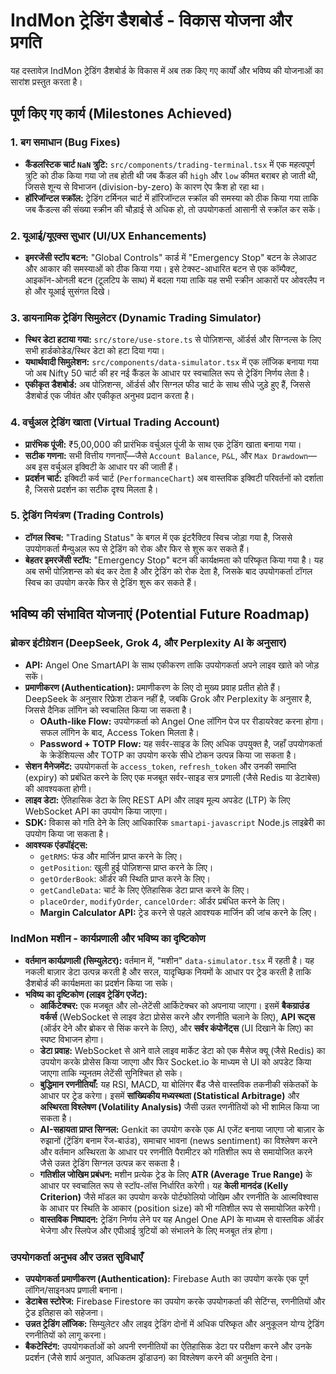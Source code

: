# IndMon ट्रेडिंग डैशबोर्ड - विकास योजना और प्रगति

यह दस्तावेज़ IndMon ट्रेडिंग डैशबोर्ड के विकास में अब तक किए गए कार्यों और भविष्य की योजनाओं का सारांश प्रस्तुत करता है।

## पूर्ण किए गए कार्य (Milestones Achieved)

### 1. **बग समाधान (Bug Fixes)**
- **कैंडलस्टिक चार्ट `NaN` त्रुटि:** `src/components/trading-terminal.tsx` में एक महत्वपूर्ण त्रुटि को ठीक किया गया जो तब होती थी जब कैंडल की `high` और `low` कीमत बराबर हो जाती थी, जिससे शून्य से विभाजन (division-by-zero) के कारण ऐप क्रैश हो रहा था।
- **हॉरिजॉन्टल स्क्रॉल:** ट्रेडिंग टर्मिनल चार्ट में हॉरिजॉन्टल स्क्रॉल की समस्या को ठीक किया गया ताकि जब कैंडल्स की संख्या स्क्रीन की चौड़ाई से अधिक हो, तो उपयोगकर्ता आसानी से स्क्रॉल कर सकें।

### 2. **यूआई/यूएक्स सुधार (UI/UX Enhancements)**
- **इमरजेंसी स्टॉप बटन:** "Global Controls" कार्ड में "Emergency Stop" बटन के लेआउट और आकार की समस्याओं को ठीक किया गया। इसे टेक्स्ट-आधारित बटन से एक कॉम्पैक्ट, आइकॉन-ओनली बटन (टूलटिप के साथ) में बदला गया ताकि यह सभी स्क्रीन आकारों पर ओवरलैप न हो और यूआई सुसंगत दिखे।

### 3. **डायनामिक ट्रेडिंग सिमुलेटर (Dynamic Trading Simulator)**
- **स्थिर डेटा हटाया गया:** `src/store/use-store.ts` से पोज़िशन्स, ऑर्डर्स और सिग्नल्स के लिए सभी हार्डकोडेड/स्थिर डेटा को हटा दिया गया।
- **यथार्थवादी सिमुलेशन:** `src/components/data-simulator.tsx` में एक लॉजिक बनाया गया जो अब Nifty 50 चार्ट की हर नई कैंडल के आधार पर स्वचालित रूप से ट्रेडिंग निर्णय लेता है।
- **एकीकृत डैशबोर्ड:** अब पोज़िशन्स, ऑर्डर्स और सिग्नल फीड चार्ट के साथ सीधे जुड़े हुए हैं, जिससे डैशबोर्ड एक जीवंत और एकीकृत अनुभव प्रदान करता है।

### 4. **वर्चुअल ट्रेडिंग खाता (Virtual Trading Account)**
- **प्रारंभिक पूंजी:** ₹5,00,000 की प्रारंभिक वर्चुअल पूंजी के साथ एक ट्रेडिंग खाता बनाया गया।
- **सटीक गणना:** सभी वित्तीय गणनाएँ—जैसे `Account Balance`, `P&L`, और `Max Drawdown`—अब इस वर्चुअल इक्विटी के आधार पर की जाती हैं।
- **प्रदर्शन चार्ट:** इक्विटी कर्व चार्ट (`PerformanceChart`) अब वास्तविक इक्विटी परिवर्तनों को दर्शाता है, जिससे प्रदर्शन का सटीक दृश्य मिलता है।

### 5. **ट्रेडिंग नियंत्रण (Trading Controls)**
- **टॉगल स्विच:** "Trading Status" के बगल में एक इंटरैक्टिव स्विच जोड़ा गया है, जिससे उपयोगकर्ता मैन्युअल रूप से ट्रेडिंग को रोक और फिर से शुरू कर सकते हैं।
- **बेहतर इमरजेंसी स्टॉप:** "Emergency Stop" बटन की कार्यक्षमता को परिष्कृत किया गया है। यह अब सभी पोज़िशन्स को बंद कर देता है और ट्रेडिंग को रोक देता है, जिसके बाद उपयोगकर्ता टॉगल स्विच का उपयोग करके फिर से ट्रेडिंग शुरू कर सकते हैं।

## भविष्य की संभावित योजनाएं (Potential Future Roadmap)

### **ब्रोकर इंटीग्रेशन (DeepSeek, Grok 4, और Perplexity AI के अनुसार)**
- **API:** Angel One SmartAPI के साथ एकीकरण ताकि उपयोगकर्ता अपने लाइव खाते को जोड़ सकें।
- **प्रमाणीकरण (Authentication):** प्रमाणीकरण के लिए दो मुख्य प्रवाह प्रतीत होते हैं। DeepSeek के अनुसार रिफ्रेश टोकन नहीं है, जबकि Grok और Perplexity के अनुसार है, जिससे दैनिक लॉगिन को स्वचालित किया जा सकता है।
    - **OAuth-like Flow:** उपयोगकर्ता को Angel One लॉगिन पेज पर रीडायरेक्ट करना होगा। सफल लॉगिन के बाद, Access Token मिलता है।
    - **Password + TOTP Flow:** यह सर्वर-साइड के लिए अधिक उपयुक्त है, जहाँ उपयोगकर्ता के क्रेडेंशियल्स और TOTP का उपयोग करके सीधे टोकन उत्पन्न किया जा सकता है।
- **सेशन मैनेजमेंट:** उपयोगकर्ता के `access_token`, `refresh_token` और उनकी समाप्ति (expiry) को प्रबंधित करने के लिए एक मजबूत सर्वर-साइड सत्र प्रणाली (जैसे Redis या डेटाबेस) की आवश्यकता होगी।
- **लाइव डेटा:** ऐतिहासिक डेटा के लिए REST API और लाइव मूल्य अपडेट (LTP) के लिए WebSocket API का उपयोग किया जाएगा।
- **SDK:** विकास को गति देने के लिए आधिकारिक `smartapi-javascript` Node.js लाइब्रेरी का उपयोग किया जा सकता है।
- **आवश्यक एंडपॉइंट्स:**
    - `getRMS`: फंड और मार्जिन प्राप्त करने के लिए।
    - `getPosition`: खुली हुई पोज़िशन्स प्राप्त करने के लिए।
    - `getOrderBook`: ऑर्डर की स्थिति प्राप्त करने के लिए।
    - `getCandleData`: चार्ट के लिए ऐतिहासिक डेटा प्राप्त करने के लिए।
    - `placeOrder`, `modifyOrder`, `cancelOrder`: ऑर्डर प्रबंधित करने के लिए।
    - **Margin Calculator API:** ट्रेड करने से पहले आवश्यक मार्जिन की जांच करने के लिए।

### **IndMon मशीन - कार्यप्रणाली और भविष्य का दृष्टिकोण**
- **वर्तमान कार्यप्रणाली (सिम्युलेटर):** वर्तमान में, "मशीन" `data-simulator.tsx` में रहती है। यह नकली बाज़ार डेटा उत्पन्न करती है और सरल, यादृच्छिक नियमों के आधार पर ट्रेड करती है ताकि डैशबोर्ड की कार्यक्षमता का प्रदर्शन किया जा सके।
- **भविष्य का दृष्टिकोण (लाइव ट्रेडिंग एजेंट):**
    - **आर्किटेक्चर:** एक मजबूत और लो-लेटेंसी आर्किटेक्चर को अपनाया जाएगा। इसमें **बैकग्राउंड वर्कर्स** (WebSocket से लाइव डेटा प्रोसेस करने और रणनीति चलाने के लिए), **API रूट्स** (ऑर्डर देने और ब्रोकर से सिंक करने के लिए), और **सर्वर कंपोनेंट्स** (UI दिखाने के लिए) का स्पष्ट विभाजन होगा।
    - **डेटा प्रवाह:** WebSocket से आने वाले लाइव मार्केट डेटा को एक मैसेज क्यू (जैसे Redis) का उपयोग करके प्रोसेस किया जाएगा और फिर Socket.io के माध्यम से UI को अपडेट किया जाएगा ताकि न्यूनतम लेटेंसी सुनिश्चित हो सके।
    - **बुद्धिमान रणनीतियाँ:** यह RSI, MACD, या बोलिंगर बैंड जैसे वास्तविक तकनीकी संकेतकों के आधार पर ट्रेड करेगा। इसमें **सांख्यिकीय मध्यस्थता (Statistical Arbitrage)** और **अस्थिरता विश्लेषण (Volatility Analysis)** जैसी उन्नत रणनीतियों को भी शामिल किया जा सकता है।
    - **AI-सहायता प्राप्त सिग्नल:** Genkit का उपयोग करके एक AI एजेंट बनाया जाएगा जो बाज़ार के रुझानों (ट्रेंडिंग बनाम रेंज-बाउंड), समाचार भावना (news sentiment) का विश्लेषण करने और वर्तमान अस्थिरता के आधार पर रणनीति पैरामीटर को गतिशील रूप से समायोजित करने जैसे उन्नत ट्रेडिंग सिग्नल उत्पन्न कर सकता है।
    - **गतिशील जोखिम प्रबंधन:** मशीन प्रत्येक ट्रेड के लिए **ATR (Average True Range)** के आधार पर स्वचालित रूप से स्टॉप-लॉस निर्धारित करेगी। यह **केली मानदंड (Kelly Criterion)** जैसे मॉडल का उपयोग करके पोर्टफोलियो जोखिम और रणनीति के आत्मविश्वास के आधार पर स्थिति के आकार (position size) को भी गतिशील रूप से समायोजित करेगी।
    - **वास्तविक निष्पादन:** ट्रेडिंग निर्णय लेने पर यह Angel One API के माध्यम से वास्तविक ऑर्डर भेजेगा और स्लिपेज और एपीआई त्रुटियों को संभालने के लिए मजबूत तंत्र होगा।

### **उपयोगकर्ता अनुभव और उन्नत सुविधाएँ**
- **उपयोगकर्ता प्रमाणीकरण (Authentication):** Firebase Auth का उपयोग करके एक पूर्ण लॉगिन/साइनअप प्रणाली बनाना।
- **डेटाबेस स्टोरेज:** Firebase Firestore का उपयोग करके उपयोगकर्ता की सेटिंग्स, रणनीतियों और ट्रेड इतिहास को सहेजना।
- **उन्नत ट्रेडिंग लॉजिक:** सिम्युलेटर और लाइव ट्रेडिंग दोनों में अधिक परिष्कृत और अनुकूलन योग्य ट्रेडिंग रणनीतियों को लागू करना।
- **बैकटेस्टिंग:** उपयोगकर्ताओं को अपनी रणनीतियों का ऐतिहासिक डेटा पर परीक्षण करने और उनके प्रदर्शन (जैसे शार्प अनुपात, अधिकतम ड्रॉडाउन) का विश्लेषण करने की अनुमति देना।
